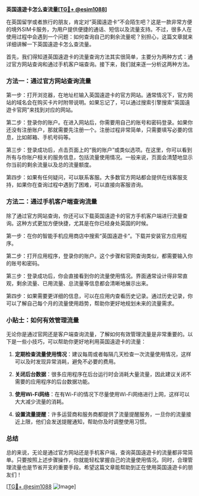 **英国遠遊卡怎么查流量[[TG💪+ @esim1088](https://t.me/s/esim1088)]**

在英国留学或者旅行的朋友，肯定对“英國遠遊卡”不会陌生吧？这是一款非常方便的境外SIM卡服务，为用户提供便捷的通话、短信以及流量支持。不过，很多人在使用过程中会遇到一个问题：如何查询自己的剩余流量呢？别担心，这篇文章就来详细讲解一下英国遠遊卡怎么查流量。

首先，我们得知道英国遠遊卡的流量查询方法其实很简单，主要分为两种方式：通过官方网站查询和通过手机客户端查询。接下来，我们就来逐一分析这两种方法。

### 方法一：通过官方网站查询流量

第一步：打开浏览器，在地址栏输入英国遠遊卡的官方网站。通常情况下，官方网站的域名会在购买卡片时附带说明。如果忘记了，可以通过搜索引擎搜索“英国遠遊卡官网”来找到对应的网站。

第二步：登录你的账户。在进入网站后，你需要用自己的账号和密码登录。如果你还没有注册账户，那就需要先注册一个。注册过程非常简单，只需要填写必要的信息，比如邮箱、手机号码等。

第三步：登录成功后，点击页面上的“我的账户”或类似选项。在这里，你可以看到所有与你账户相关的服务信息，包括流量使用情况。一般来说，页面会清楚地显示你当前的剩余流量以及总的流量额度。

第四步：如果有任何疑问，可以联系客服。大多数官方网站都会提供在线客服支持，如果你在查询过程中遇到了困难，可以直接向客服咨询。

### 方法二：通过手机客户端查询流量

除了通过官方网站查询，你还可以下载英国遠遊卡的官方手机客户端进行流量查询。这种方式更加方便快捷，尤其是在你已经身处英国的时候。

第一步：在你的智能手机应用商店中搜索“英国遠遊卡”。下载并安装官方应用程序。

第二步：打开应用程序，登录你的账户。这个步骤和官网查询类似，都需要输入你的账号和密码。

第三步：登录成功后，你会直接看到你的流量使用情况。界面通常设计得非常直观，剩余流量、已用流量、总流量等信息都会清晰地展示出来。

第四步：如果需要更详细的信息，可以在应用内查看历史记录。通过历史记录，你可以了解自己每个月的流量使用趋势，帮助你更好地规划未来的流量需求。

### 小贴士：如何有效管理流量

无论你是通过官网还是客户端查询流量，了解如何有效管理流量是非常重要的。以下是一些小技巧，可以帮助你更好地利用英国遠遊卡的流量：

1. **定期检查流量使用情况**：建议每周或者每隔几天检查一次流量使用情况，这样可以及时发现异常消耗，避免不必要的费用。

2. **关闭后台数据**：很多应用程序在后台运行时会消耗大量流量，因此建议关闭不需要的应用程序的后台数据功能。

3. **使用Wi-Fi网络**：在有Wi-Fi的情况下尽量使用Wi-Fi网络进行上网，这样可以大大减少流量的消耗。

4. **设置流量提醒**：许多运营商和服务商都提供了流量提醒服务，一旦你的流量接近上限，他们会发送提醒通知，帮助你及时调整使用习惯。

### 总结

总的来说，无论是通过官方网站还是手机客户端，查询英国遠遊卡的流量都非常简单。只要按照上述步骤操作，你就能轻松掌握自己的流量使用情况。同时，合理管理流量也是节省开支的重要手段。希望这篇文章能帮助到正在使用英国遠遊卡的朋友们！

[[TG💪+ @esim1088](https://t.me/s/esim1088) ![Image](https://i.postimg.cc/4NQfJmqS/Snipaste-2025-05-13-00-14-12.png)]
